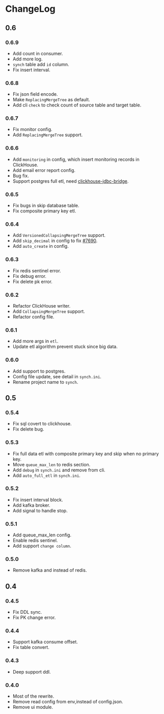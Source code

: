 # ChangeLog

## 0.6

### 0.6.9

- Add count in consumer.
- Add more log.
- `synch` table add `id` column.
- Fix insert interval.

### 0.6.8

- Fix json field encode.
- Make `ReplacingMergeTree` as default.
- Add cli `check` to check count of source table and target table.

### 0.6.7

- Fix monitor config.
- Add `ReplacingMergeTree` support.

### 0.6.6

- Add `monitoring` in config, which insert monitoring records in ClickHouse.
- Add email error report config.
- Bug fix.
- Support postgres full etl, need [clickhouse-jdbc-bridge](https://github.com/long2ice/clickhouse-jdbc-bridge).

### 0.6.5

- Fix bugs in skip database table.
- Fix composite primary key etl.

### 0.6.4

- Add `VersionedCollapsingMergeTree` support.
- Add `skip_decimal` in config to fix [#7690](https://github.com/ClickHouse/ClickHouse/issues/7690).
- Add `auto_create` in config.

### 0.6.3

- Fix redis sentinel error.
- Fix debug error.
- Fix delete pk error.

### 0.6.2

- Refactor ClickHouse writer.
- Add `CollapsingMergeTree` support.
- Refactor config file.

### 0.6.1

- Add more args in `etl`.
- Update etl algorithm prevent stuck since big data.

### 0.6.0

- Add support to postgres.
- Config file update, see detail in `synch.ini`.
- Rename project name to `synch`.

## 0.5

### 0.5.4

- Fix sql covert to clickhouse.
- Fix delete bug.

### 0.5.3

- Fix full data etl with composite primary key and skip when no primary key.
- Move `queue_max_len` to redis section.
- Add `debug` in `synch.ini` and remove from cli.
- Add `auto_full_etl` in `synch.ini`.

### 0.5.2

- Fix insert interval block.
- Add kafka broker.
- Add signal to handle stop.

### 0.5.1

- Add queue_max_len config.
- Enable redis sentinel.
- Add support `change column`.

### 0.5.0

- Remove kafka and instead of redis.

## 0.4

### 0.4.5

- Fix DDL sync.
- Fix PK change error.

### 0.4.4

- Support kafka consume offset.
- Fix table convert.

### 0.4.3

- Deep support ddl.

### 0.4.0

- Most of the rewrite.
- Remove read config from env,instead of config.json.
- Remove ui module.
